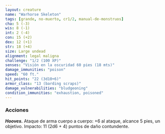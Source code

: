 ```yaml
---
layout: creature
name: "Warhorse Skeleton"
tags: [grande, no-muerto, cr1/2, manual-de-monstruos]
cha: 5 (-3)
wis: 8 (-1)
int: 2 (-4)
con: 15 (+2)
dex: 12 (+1)
str: 18 (+4)
size: Large undead
alignment: legal maligna
challenge: "1/2 (100 XP)"
senses: "Visión en la oscuridad 60 pies (18 mts)"
damage_immunities: "poison"
speed: "60 ft."
hit_points: "22 (3d10+6)"
armor_class: "13 (barding scraps)"
damage_vulnerabilities: "bludgeoning"
condition_immunities: "exhaustion, poisoned"
---
```


### Acciones

***Hooves.*** Ataque de arma cuerpo a cuerpo: +6 al ataque, alcance 5 pies, un objetivo. Impacto: 11 (2d6 + 4) puntos de daño contundente.